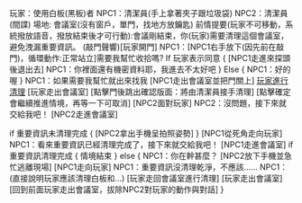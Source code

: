 玩家：使用白板(黑板)者
NPC1：清潔員(手上拿著夾子跟垃圾袋)
NPC2：清潔員(間諜)
場地: 會議室(沒有窗戶，單門，找地方放鑰匙)
前情提要(玩家不可移動，系統撥放語音，撥放結束後才可行動):會議剛結束，你(玩家)需要清理這個會議室，避免洩漏重要資訊。
(敲門聲響)[玩家開門]
NPC1：[NPC1右手放下(因先前在敲門)，循環動作:正常站立]需要我幫忙收拾嗎?
If 玩家表示同意
{
    [NPC1走進來探頭後退出去]
    NPC1：你裡面還有機密資料耶，我進去不太好吧
}
Else
{
    NPC1：好的喔
}
NPC1：如果需要我幫忙就出來找我
[NPC1走出會議室並把門關上]
[玩家進行清理](點擊投影機關閉投影幕變白)
[玩家走出會議室]
[點擊門後跳出確認版面：將由清潔員接手清理]
[點擊確定會繼續推進情境，再等一下可取消]
[NPC2面對玩家]
NPC2：沒問題，接下來就交給我吧！
[NPC2走進會議室]

if 重要資訊未清理完成
{
    [NPC2拿出手機呈拍照姿勢]
}
[NPC1從死角走向玩家]
NPC1：看來重要資訊已經清理完成了，接下來就交給我吧！
[NPC1走進會議室]
if 重要資訊清理完成
{
    情境結束
}
else
{
    NPC1：你在幹甚麼？
    [NPC2放下手機並急忙逃離現場]
    [NPC1走向玩家]
    NPC1：重要資訊沒清理乾淨，不應該......
    NPC1：(直接說明玩家應該清理白板和...)
    [玩家走回會議室進行清理]
    [玩家走出會議室]
    [回到前面玩家走出會議室，拔除NPC2對玩家的動作與對話]
}

